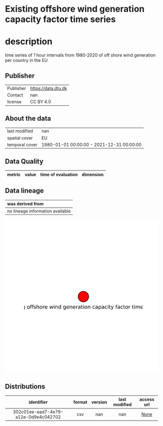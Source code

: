 
Existing offshore wind generation capacity factor time series 
==============================================================

# description
  
time series of 1 hour intervals from 1980-2020 of off shore wind generation per country in the EU
## Publisher

|||
| :--- | :--- |
|Publisher|https://data.dtu.dk|
|Contact|nan|
|license|CC BY 4.0|

## About the data

|||
| :--- | :--- |
|last modified|nan|
|spatial cover|EU|
|temporal cover|1980-01-01 00:00:00 - 2021-12-31 00:00:00|

## Data Quality

|metric|value|time of evaluation|dimension|
| :---: | :---: | :---: | :---: |

## Data lineage

|was derived from|
| :--- |
|no lineage information available|
  
![Lineage overview](figures/4241ad70-d5a3-4278-8ca2-15334dccf741_lineage.svg)
## Distributions

|identifier|format|version|last modified|access url|
| :---: | :---: | :---: | :---: | :---: |
|302c01ee-ead7-4e79-a12e-0d9e4c042702|csv|nan|nan|[None](None)|
